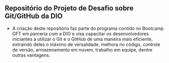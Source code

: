 ## Repositório do Projeto de Desafio sobre Git/GitHub da DIO

- A criação deste repositório faz parte do programa contido no Bootcamp GFT em parceria com a DIO e visa capacitar os desenvolvedores iniciantes a utilizar o Git e o GitHub de uma maneira mais eficiente, extraindo deles o máximo de versalidade, melhora no código, controle de versão, armazenamento em nuvem, trabalho em equipe, dentre outras vantagens.
